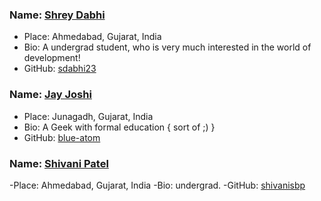 ### Name: [Shrey Dabhi](https://github.com/sdabhi23/)
- Place: Ahmedabad, Gujarat, India
- Bio: A undergrad student, who is very much interested in the world of development!
- GitHub: [sdabhi23](https://github.com/sdabhi23/)

### Name: [Jay Joshi](https://github.com/blue-atom/)
- Place: Junagadh, Gujarat, India
- Bio: A Geek with formal education { sort of ;) }
- GitHub: [blue-atom](https://github.com/blue-atom/)

### Name: [Shivani Patel](https://github.com/shivanisbp/)
-Place: Ahmedabad, Gujarat, India
-Bio: undergrad.
-GitHub: [shivanisbp](https://github.com/shivanisbp/)
